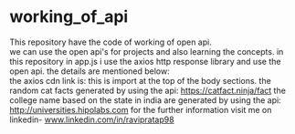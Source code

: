 # working_of_api
This repository have the code of working of open api.<br>
we can use the open api's for projects and also learning the concepts.
in this repository in app.js i use the axios http response library and use the open api.
the details are mentioned below:<br>
the axios cdn link is:      <script src="https://cdn.jsdelivr.net/npm/axios@1.1.2/dist/axios.min.js"></script>
this is import at the top of the body sections. 
the random cat facts generated by using the api: https://catfact.ninja/fact
 the college name based on the state in india are generated by using the api: http://universities.hipolabs.com
 for the further information visit me on linkedin- www.linkedin.com/in/ravipratap98
